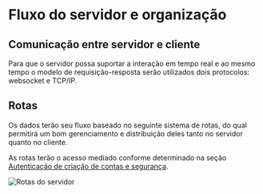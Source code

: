 # Fluxo do servidor e organização

## Comunicação entre servidor e cliente
Para que o servidor possa suportar a interação em tempo real e ao mesmo tempo o modelo de requisição-resposta serão utilizados dois protocolos: websocket e TCP/IP.

## Rotas
Os dados terão seu fluxo baseado no seguinte sistema de rotas, do qual permitirá um bom gerenciamento e distribuição deles tanto no servidor quanto no cliente. 

As rotas terão o acesso mediado conforme determinado na seção [Autenticação de criação de contas e segurança](autenticação-e-contas.md).

![Rotas do servidor]("../../assets/images/rotas.jpg")
